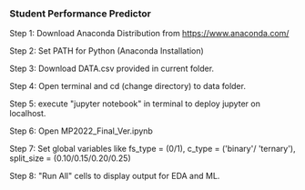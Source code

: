 ### Student Performance Predictor

Step 1: Download Anaconda Distribution from https://www.anaconda.com/

Step 2: Set PATH for Python (Anaconda Installation)

Step 3: Download DATA.csv provided in current folder.

Step 4: Open terminal and cd (change directory) to data folder.

Step 5: execute "jupyter notebook" in terminal to deploy jupyter on localhost.

Step 6: Open MP2022_Final_Ver.ipynb

Step 7: Set global variables like fs_type = (0/1), c_type = ('binary'/ 'ternary'), split_size = (0.10/0.15/0.20/0.25)

Step 8: "Run All" cells to display output for EDA and ML.
